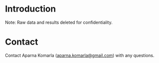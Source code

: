 # Introduction 


Note: Raw data and results deleted for confidentiality.

# Contact 

Contact Aparna Komarla (aparna.komarla@gmail.com) with any questions.
 
